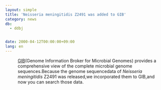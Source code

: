 ```yaml
---
layout: simple
title: 'Neisseria meningitidis Z2491 was added to GIB'
category: news
db:
  - ddbj


date: 2000-04-12T00:00:00+09:00
lang: en
---
```


<html>
<dd><a href="/services/past-services-e.html#gib">GIB</a>(Genome Information Broker for Microbial Genomes) provides a comprehensive view of the complete microbial genome sequences.Because the genome sequencedata of <i>Neisseria meningitidis</i> Z2491 was released,we incorporated them to GIB,and now you can search those data.</dd>
</html>
